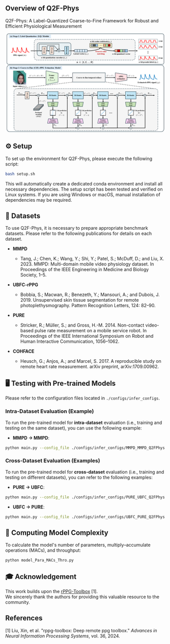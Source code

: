 ## Overview of Q2F-Phys
Q2F-Phys: A Label-Quantized Coarse-to-Fine Framework for Robust and Efficient Physiological Measurement
<p align="center">
  <img src="assets/figures/Overview.png" alt="Framework Overview" width="800"/>
</p>

## ⚙️ Setup
To set up the environment for Q2F-Phys, please execute the following script:
```bash
bash setup.sh
```
This will automatically create a dedicated conda environment and install all necessary dependencies. The setup script has been tested and verified on Linux systems. If you are using Windows or macOS, manual installation of dependencies may be required.



## 📁 Datasets
To use Q2F-Phys, it is necessary to prepare appropriate benchmark datasets. Please refer to the following publications for details on each dataset.

- **MMPD**  
  - Tang, J.; Chen, K.; Wang, Y.; Shi, Y.; Patel, S.; McDuff, D.; and Liu, X. 2023. MMPD: Multi-domain mobile video physiology dataset. In Proceedings of the IEEE Engineering in Medicine and Biology Society, 1–5.

- **UBFC-rPPG**  
  - Bobbia, S.; Macwan, R.; Benezeth, Y.; Mansouri, A.; and Dubois, J. 2019. Unsupervised skin tissue segmentation for remote photoplethysmography. Pattern Recognition Letters, 124: 82–90.

- **PURE**  
  - Stricker, R.; Müller, S.; and Gross, H.-M. 2014. Non-contact video-based pulse rate measurement on a mobile service robot. In Proceedings of the IEEE International Symposium on Robot and Human Interactive Communication, 1056–1062.

- **COHFACE**  
  - Heusch, G.; Anjos, A.; and Marcel, S. 2017. A reproducible study on remote heart rate measurement. arXiv preprint, arXiv:1709.00962.


## 🖥️ Testing with Pre-trained Models
Please refer to the configuration files located in `./configs/infer_configs`.

### Intra-Dataset Evaluation (Example)
To run the pre-trained model for **intra-dataset** evaluation (i.e., training and testing on the same dataset), you can use the following example:

- **MMPD → MMPD**:
```bash
python main.py --config_file ./configs/infer_configs/MMPD_MMPD_Q2FPhys.yaml
```

### Cross-Dataset Evaluation (Examples)
To run the pre-trained model for **cross-dataset** evaluation (i.e., training and testing on different datasets), you can refer to the following examples:

- **PURE → UBFC**:
```bash
python main.py --config_file ./configs/infer_configs/PURE_UBFC_Q2FPhys.yaml
```

- **UBFC → PURE**:
```bash
python main.py --config_file ./configs/infer_configs/UBFC_PURE_Q2FPhys.yaml
```



## 🧮 Computing Model Complexity
To calculate the model's number of parameters, multiply–accumulate operations (MACs), and throughput:
```
python model_Para_MACs_Thro.py
```



## 🎓 Acknowledgement
This work builds upon the [rPPG-Toolbox](https://github.com/ubicomplab/rPPG-Toolbox) [1].  
We sincerely thank the authors for providing this valuable resource to the community.



## References
[1] Liu, Xin, et al. "rppg-toolbox: Deep remote ppg toolbox." *Advances in Neural Information Processing Systems*, vol. 36, 2024.
